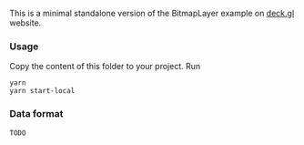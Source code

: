 This is a minimal standalone version of the BitmapLayer example on [deck.gl](http://deck.gl) website.

### Usage
Copy the content of this folder to your project. Run
```
yarn 
yarn start-local
```

### Data format
```
TODO
```
